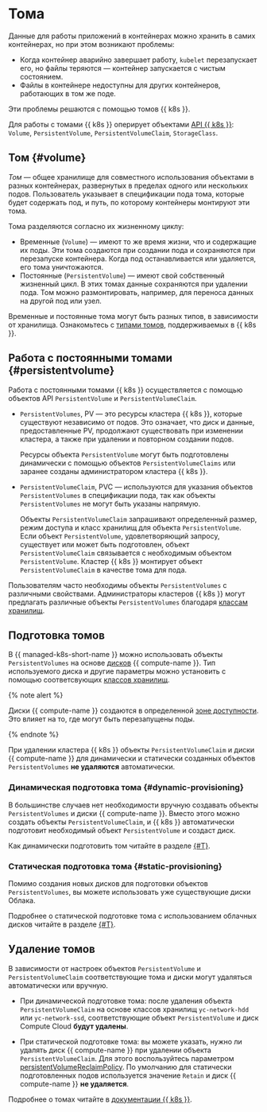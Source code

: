# Тома

Данные для работы приложений в контейнерах можно хранить в самих контейнерах, но при этом возникают проблемы: 

- Когда контейнер аварийно завершает работу, `kubelet` перезапускает его, но файлы теряются — контейнер запускается с чистым состоянием.
- Файлы в контейнере недоступны для других контейнеров, работающих в том же поде.

Эти проблемы решаются с помощью томов {{ k8s }}.

Для работы с томами {{ k8s }} оперирует объектами [API {{ k8s }}](https://kubernetes.io/docs/reference/generated/kubernetes-api/v1.15/): `Volume`, `PersistentVolume`, `PersistentVolumeClaim`, `StorageClass`.

## Том {#volume}

_Том_ — общее хранилище для совместного использования объектами в разных контейнерах, развернутых в пределах одного или нескольких подов. Пользователь указывает в спецификации пода тома, которые будет содержать под, и путь, по которому контейнеры монтируют эти тома.

Тома разделяются согласно их жизненному циклу:
- Временные (`Volume`) — имеют то же время жизни, что и содержащие их поды. Эти тома создаются при создании пода и сохраняются при перезапуске контейнера. Когда под останавливается или удаляется, его тома уничтожаются.
- Постоянные (`PersistentVolume`) — имеют свой собственный жизненный цикл. В этих томах данные сохраняются при удалении пода. Том можно размонтировать, например, для переноса данных на другой под или узел.

Временные и постоянные тома могут быть разных типов, в зависимости от хранилища. Ознакомьтесь с [типами томов](https://kubernetes.io/docs/concepts/storage/volumes/#types-of-volumes), поддерживаемых в {{ k8s }}.

## Работа с постоянными томами {#persistentvolume}

Работа с постоянными томами {{ k8s }} осуществляется с помощью объектов API `PersistentVolume` и `PersistentVolumeClaim`.

- `PersistentVolumes`, PV — это ресурсы кластера {{ k8s }}, которые существуют независимо от подов. Это означает, что диск и данные, предоставленные PV, продолжают существовать при изменении кластера, а также при удалении и повторном создании подов.
    
    Ресурсы объекта `PersistentVolume` могут быть подготовлены динамически с помощью объектов `PersistentVolumeClaims` или заранее созданы администратором кластера {{ k8s }}.

- `PersistentVolumeClaim`, PVC — используются для указания объектов `PersistentVolumes` в спецификации пода, так как объекты `PersistentVolumes` не могут быть указаны напрямую. 

    Объекты `PersistentVolumeClaim` запрашивают определенный размер, режим доступа и класс хранилищ для объекта `PersistentVolume`. Если объект `PersistentVolume`, удовлетворяющий запросу, существует или может быть подготовлен, объект `PersistentVolumeClaim` связывается с необходимым объектом `PersistentVolume`. Кластер {{ k8s }} монтирует объект `PersistentVolumeClaim` в качестве тома для пода.
 
Пользователям часто необходимы объекты `PersistentVolumes` с различными свойствами. Администраторы кластеров {{ k8s }} могут предлагать различные объекты `PersistentVolumes` благодаря [классам хранилищ](../operations/volumes/manage-storage-class.md).

## Подготовка томов

В {{ managed-k8s-short-name }} можно использовать объекты `PersistentVolumes` на основе [дисков](../../compute/concepts/disk.md) {{ compute-name }}. Тип используемого диска и другие параметры можно установить с помощью соответсвующих [классов хранилищ](../operations/volumes/manage-storage-class.md).

{% note alert %}

Диски {{ compute-name }} создаются в определенной [зоне доступности](../../overview/concepts/geo-scope.md). Это влияет на то, где могут быть перезапущены поды.

{% endnote %}

При удалении кластера {{ k8s }} объекты `PersistentVolumeClaim` и диски {{ compute-name }} для динамически и статически созданных объектов `PersistentVolumes` **не удаляются** автоматически.

### Динамическая подготовка тома {#dynamic-provisioning}

В большинстве случаев нет необходимости вручную создавать объекты `PersistentVolumes` и диски {{ compute-name }}. Вместо этого можно создать объекты `PersistentVolumeClaim`, и {{ k8s }} автоматически подготовит необходимый объект `PersistentVolume` и создаст диск.

Как динамически подготовить том читайте в разделе [{#T}](../operations/volumes/dynamic-create-pv.md).

### Статическая подготовка тома {#static-provisioning}

Помимо создания новых дисков для подготовки объектов `PersistentVolumes`, вы можете использовать уже существующие диски Облака. 

Подробнее о статической подготовке тома с использованием облачных дисков читайте в разделе [{#T}](../operations/volumes/static-create-pv.md).

## Удаление томов

В зависимости от настроек объектов `PersistentVolume` и `PersistentVolumeClaim` соответствующие тома и диски могут удаляться автоматически или вручную.

- При динамической подготовке тома: после удаления объекта `PersistentVolumeClaim` на основе классов хранилищ `yc-network-hdd` или `yc-network-ssd`, соответствующие объект `PersistentVolume` и диск Compute Cloud **будут удалены**.

- При статической подготовке тома: вы можете указать, нужно ли удалять диск {{ compute-name }} при удалении объекта `PersistentVolumeClaim`. Для этого воспользуйтесь параметром [persistentVolumeReclaimPolicy](https://kubernetes.io/docs/reference/generated/kubernetes-api/v1.15/#persistentvolumespec-v1-core). По умолчанию для статически подготовленных подов используется значение `Retain` и диск {{ compute-name }} **не удаляется**.

Подробнее о томах читайте в [документации {{ k8s }}](https://kubernetes.io/docs/concepts/storage/volumes/).
